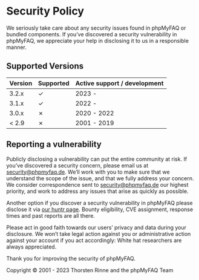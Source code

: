 # Security Policy

We seriously take care about any security issues found in phpMyFAQ or bundled components. If you’ve discovered a
security vulnerability in phpMyFAQ, we appreciate your help in disclosing it to us in a responsible manner.

## Supported Versions

| Version | Supported | Active support / development |
| ------- | --------- | ---------------------------- |
| 3.2.x   | ✓         | 2023 -                       |
| 3.1.x   | ✓         | 2022 -                       |
| 3.0.x   | ✗         | 2020 - 2022                  |
| < 2.9   | ✗         | 2001 - 2019                  |

## Reporting a vulnerability

Publicly disclosing a vulnerability can put the entire community at risk. If you’ve discovered a security concern,
please email us at security@phpmyfaq.de. We’ll work with you to make sure that we understand the scope of the issue,
and that we fully address your concern. We consider correspondence sent to security@phpmyfaq.de our highest priority,
and work to address any issues that arise as quickly as possible.

Another option if you discover a security vulnerability in phpMyFAQ please disclose it via
[our huntr page](https://huntr.dev/repos/thorsten/phpmyfaq/). Bounty eligibility, CVE assignment, response times and
past reports are all there.

Please act in good faith towards our users’ privacy and data during your disclosure. We won’t take legal action against
you or administrative action against your account if you act accordingly: White hat researchers are always appreciated.

Thank you for improving the security of phpMyFAQ.

Copyright © 2001 - 2023 Thorsten Rinne and the phpMyFAQ Team
